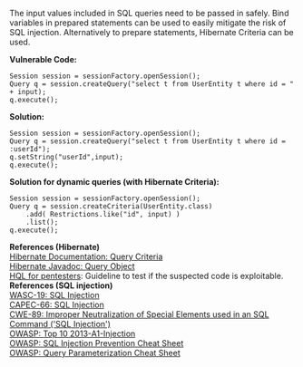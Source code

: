  The input values included in SQL queries need to be passed in safely. Bind variables in prepared statements can be used to easily mitigate the risk of SQL injection. Alternatively to prepare statements, Hibernate Criteria can be used.

**Vulnerable Code:**

```
Session session = sessionFactory.openSession();
Query q = session.createQuery("select t from UserEntity t where id = " + input);
q.execute();
```

**Solution:**

```
Session session = sessionFactory.openSession();
Query q = session.createQuery("select t from UserEntity t where id = :userId");
q.setString("userId",input);
q.execute();
```

**Solution for dynamic queries (with Hibernate Criteria):**

```
Session session = sessionFactory.openSession();
Query q = session.createCriteria(UserEntity.class)
    .add( Restrictions.like("id", input) )
    .list();
q.execute();
```
  

**References (Hibernate)**  
[Hibernate Documentation: Query Criteria](https://docs.jboss.org/hibernate/orm/3.3/reference/en/html/querycriteria.html)  
[Hibernate Javadoc: Query Object](https://docs.jboss.org/hibernate/orm/3.2/api/org/hibernate/Query.html)  
[HQL for pentesters](http://blog.h3xstream.com/2014/02/hql-for-pentesters.html): Guideline to test if the suspected code is exploitable.  
**References (SQL injection)**  
[WASC-19: SQL Injection](http://projects.webappsec.org/w/page/13246963/SQL%20Injection)  
[CAPEC-66: SQL Injection](http://capec.mitre.org/data/definitions/66.html)  
[CWE-89: Improper Neutralization of Special Elements used in an SQL Command ('SQL Injection')](http://cwe.mitre.org/data/definitions/89.html)  
[OWASP: Top 10 2013-A1-Injection](https://www.owasp.org/index.php/Top_10_2013-A1-Injection)  
[OWASP: SQL Injection Prevention Cheat Sheet](https://www.owasp.org/index.php/SQL_Injection_Prevention_Cheat_Sheet)  
[OWASP: Query Parameterization Cheat Sheet](https://www.owasp.org/index.php/Query_Parameterization_Cheat_Sheet)

